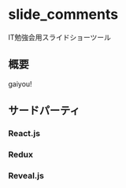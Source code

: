 # slide_comments

IT勉強会用スライドショーツール

## 概要
gaiyou!

## サードパーティ

### React.js

### Redux

### Reveal.js
